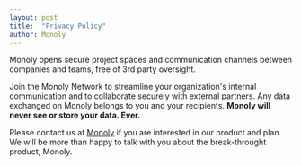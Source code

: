```yaml
---
layout: post
title:  "Privacy Policy"
author: Monoly
---
```

Monoly opens secure project spaces and communication channels between companies and teams, free of 3rd party oversight.

Join the Monoly Network to streamline your organization's internal communication and to collaborate securely with external partners. Any data exchanged on Monoly belongs to you and your recipients. <strong> Monoly will never see or store your data. Ever.</strong>

Please contact us at <a href="mailto:admin@monoly.com">Monoly</a> if you are interested in our product and plan. We will be more than happy to talk with you about the break-throught product, Monoly.